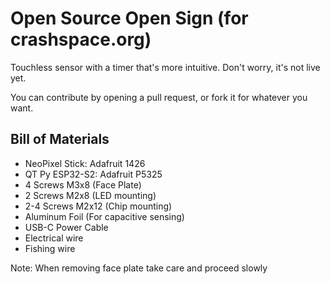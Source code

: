 # Open Source Open Sign (for crashspace.org)

Touchless sensor with a timer that's more intuitive. Don't worry, it's not live yet.

You can contribute by opening a pull request, or fork it for whatever you want.

## Bill of Materials

- NeoPixel Stick: Adafruit 1426
- QT Py ESP32-S2: Adafruit P5325
- 4 Screws M3x8 (Face Plate)
- 2 Screws M2x8 (LED mounting)
- 2-4 Screws M2x12 (Chip mounting)
- Aluminum Foil (For capacitive sensing)
- USB-C Power Cable
- Electrical wire
- Fishing wire

Note: When removing face plate take care and proceed slowly